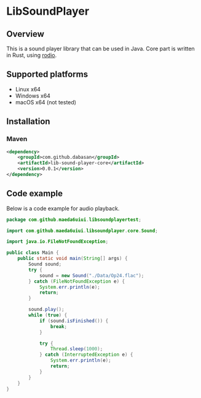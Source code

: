 # LibSoundPlayer

## Overview

This is a sound player library that can be used in Java.
Core part is written in Rust, using [rodio](https://github.com/RustAudio/rodio).

## Supported platforms

- Linux x64
- Windows x64
- macOS x64 (not tested)

## Installation

### Maven

```xml
<dependency>
    <groupId>com.github.dabasan</groupId>
    <artifactId>lib-sound-player-core</artifactId>
    <version>0.0.1</version>
</dependency>
```

## Code example

Below is a code example for audio playback.

```java
package com.github.maeda6uiui.libsoundplayertest;

import com.github.maeda6uiui.libsoundplayer.core.Sound;

import java.io.FileNotFoundException;

public class Main {
    public static void main(String[] args) {
        Sound sound;
        try {
            sound = new Sound("./Data/Op24.flac");
        } catch (FileNotFoundException e) {
            System.err.println(e);
            return;
        }

        sound.play();
        while (true) {
            if (sound.isFinished()) {
                break;
            }

            try {
                Thread.sleep(1000);
            } catch (InterruptedException e) {
                System.err.println(e);
                return;
            }
        }
    }
}
```
